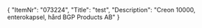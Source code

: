 {
  "ItemNr": "073224",
  "Title": "test",
  "Description": "Creon 10000, enterokapsel, hård BGP Products AB"
}